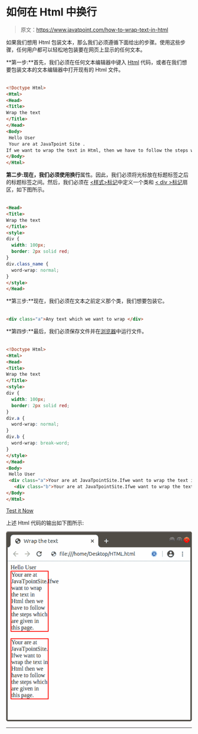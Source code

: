# 如何在 Html 中换行

> 原文：<https://www.javatpoint.com/how-to-wrap-text-in-html>

如果我们想用 Html 包装文本，那么我们必须遵循下面给出的步骤。使用这些步骤，任何用户都可以轻松地包装要在网页上显示的任何文本。

**第一步:**首先，我们必须在任何文本编辑器中键入 [Html](https://www.javatpoint.com/html-tutorial) 代码，或者在我们想要包装文本的文本编辑器中打开现有的 Html 文件。

```html

<!Doctype Html>
<Html>   
<Head>    
<Title>   
Wrap the text
</Title>
</Head>
<Body> 
 Hello User 
 Your are at JavaTpoint Site .
If we want to wrap the text in Html, then we have to follow the steps which are given on this page. 
</Body> 
</Html>

```

**第二步:**现在，我们必须使用**换行**属性。因此，我们必须将光标放在标题标签之后的标题标签之间。然后，我们必须在 [<样式>标记](https://www.javatpoint.com/html-style)中定义一个类和 [< div >标记](https://www.javatpoint.com/html-div-tag)扇区，如下图所示。

```html

<Head>    
<Title>   
Wrap the text
</Title>
<style>
div {
  width: 100px; 
  border: 2px solid red;
}
div.class_name {
  word-wrap: normal;
}
</style>
</Head>

```

**第三步:**现在，我们必须在文本之前定义那个类，我们想要包装它。

```html

<div class="a">Any text which we want to wrap </div> 

```

**第四步:**最后，我们必须保存文件并在[浏览器](https://www.javatpoint.com/browsers)中运行文件。

```html

<!Doctype Html>
<Html>   
<Head>    
<Title>   
Wrap the text
</Title>
<style>
div {
  width: 100px; 
  border: 2px solid red;
}
div.a {
  word-wrap: normal;
}
div.b {
  word-wrap: break-word;
}
</style>
</Head>
<Body> 
 Hello User 
 <div class="a">Your are at JavaTpointSite.Ifwe want to wrap the text in Html then we have to follow the steps which are given in this page. </div> <br>
   <div class="b">Your are at JavaTpointSite.Ifwe want to wrap the text in Html then we have to follow the steps which are given in this page. </div>
</Body> 
</Html>

```

[Test it Now](https://www.javatpoint.com/oprweb/test.jsp?filename=how-to-wrap-text-in-html1)

上述 Html 代码的输出如下图所示:

![How to Wrap text in Html](img/9df1960fb85079c117006749f174dd00.png)

* * *
